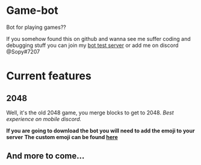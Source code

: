 # Game-bot
Bot for playing games??

If you somehow found this on github and wanna see me suffer coding and debugging stuff you can join my [bot test server](https://discord.gg/kscA7eF9tx) or add me on discord @Sopy#7207

# Current features
## 2048
Well, it's the old 2048 game, you merge blocks to get to 2048. *Best experience on mobile discord.*

**If you are going to download the bot you will need to add the emoji to your server**
**The custom emoji can be found [here](https://imgur.com/a/uN2q9at)**

## And more to come...